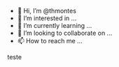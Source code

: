 - 👋 Hi, I’m @thmontes
- 👀 I’m interested in ...
- 🌱 I’m currently learning ...
- 💞️ I’m looking to collaborate on ...
- 📫 How to reach me ...

<!---
thmontes/thmontes is a ✨ special ✨ repository because its `README.md` (this file) appears on your GitHub profile.
You can click the Preview link to take a look at your changes.
--->
teste

